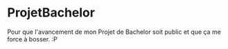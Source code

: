# ProjetBachelor
Pour que l'avancement de mon Projet de Bachelor soit public et que ça me force à bosser. :P
